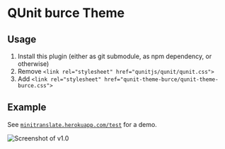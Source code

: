 # QUnit burce Theme

## Usage

1. Install this plugin (either as git submodule, as npm dependency, or otherwise)
2. Remove `<link rel="stylesheet" href="qunitjs/qunit/qunit.css">`
3. Add `<link rel="stylesheet" href="qunit-theme-burce/qunit-theme-burce.css">`

## Example

See [`minitranslate.herokuapp.com/test`](http://minitranslate.herokuapp.com/test) for a demo.

![Screenshot of v1.0](http://i.imgur.com/MPZuB8z.png)
